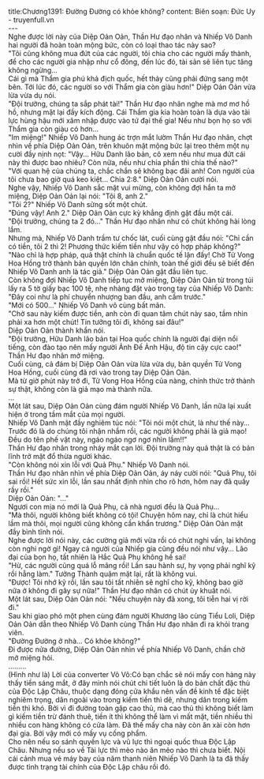 title:Chương1391: Đường Đường có khỏe không?
content:
Biên soạn: Đức Uy - truyenfull.vn<br>---<br>Nghe được lời này của Diệp Oản Oản, Thần Hư đạo nhân và Nhiếp Vô Danh hai người đã hoàn toàn mộng bức, còn có loại thao tác này sao?<br>"Tôi cũng không mua đứt của các người, tôi chia cho các người mấy thành, để cho các người gia nhập như cổ đông, đến lúc đó, tài sản sẽ liên tục tăng không ngừng...<br>Cái gì mà Thẩm gia phú khả địch quốc, hết thảy cũng phải đứng sang một bên. Tới lúc đó, các người so với Thẩm gia còn giàu hơn!" Diệp Oản Oản vừa lừa vừa dụ nói.<br>"Đội trưởng, chúng ta sắp phát tài!" Thần Hư đạo nhân nghe mà mơ mơ hồ hồ, nhưng mặt lại đầy kích động. Cái Thẩm gia kia hoàn toàn là dựa vào tài lực hùng hậu mới xâm nhập được vào tứ đại thế gia! Nếu như bọn họ so với Thẩm gia còn giàu có hơn...<br>"Im miệng!" Nhiếp Vô Danh hung ác trợn mắt lườm Thần Hư đạo nhân, chợt nhìn về phía Diệp Oản Oản, trên khuôn mặt mộng bức lại treo thêm một nụ cười đầy nịnh nọt: "Vậy... Hữu Danh lão bản, cô xem nếu như mua đứt cái này thì được bao nhiêu? Còn nữa, nếu như chia phần thì chia thế nào?"<br>"Với quan hệ của chúng ta, chắc chắn sẽ không bạc đãi anh! Con người của tôi chưa bao giờ quá keo kiệt... Chia 2:8." Diệp Oản Oản cười nói.<br>Nghe vậy, Nhiếp Vô Danh sắc mặt vui mừng, còn không đợi hắn ta mở miệng, Diệp Oản Oản lại nói: "Tôi 8, anh 2."<br>"Tôi 2?" Nhiếp Vô Danh sửng sốt một chút.<br>"Đúng vậy! Anh 2." Diệp Oản Oản cực kỳ khẳng định gật đầu một cái.<br>"Đội trưởng, chúng ta 2 đó..." Thần Hư đạo nhân như có chút không hài lòng lắm.<br>Nhưng mà, Nhiếp Vô Danh trầm tư chốc lát, cuối cùng gật đầu nói: "Chỉ cần có tiền, tôi 2 thì 2! Phương thức kiếm tiền như vậy có hợp pháp không?"<br>"Nào chỉ là hợp pháp, quả thật chính là chuẩn quốc tế lận đấy! Chờ Tử Vong Hoa Hồng trở thành bản quyền lớn chân chính, toàn thế giới đều sẽ biết đến Nhiếp Vô Danh anh là tác giả." Diệp Oản Oản gật đầu liên tục.<br>Còn không đợi Nhiếp Vô Danh tiếp tục mở miệng, Diệp Oản Oản từ trong túi lấy ra 5 tờ giấy bạc 100 tệ, nhẹ nhàng đặt vào trong tay của Nhiếp Vô Danh: "Đây coi như là phí chuyển nhượng ban đầu, anh cầm trước."<br>"Mới có 500..." Nhiếp Vô Danh vô cùng bất mãn.<br>"Chờ sau này kiếm được tiền, anh còn đi quan tâm chút này sao, tầm nhìn phải xa hơn một chút! Tin tưởng tôi đi, không sai đâu!"<br>Diệp Oản Oản thành khẩn nói.<br>"Đội trưởng, Hữu Danh lão bản tại Hoa quốc chính là người đại diện nổi tiếng, còn đào tạo nên mấy người Ảnh Đế Ảnh Hậu, độ tin cậy cực cao!" Thần Hư đạo nhân mở miệng.<br>Cuối cùng, cả đám bị Diệp Oản Oản vừa lừa vừa dụ, bản quyền Tử Vong Hoa Hồng, cuối cùng đã rơi vào trong tay Diệp Oản Oản.<br>Mà từ giờ phút này trở đi, Tử Vong Hoa Hồng của nàng, chính thức trở thành sự thật, không còn là giả mạo mà thành nữa.<br>...<br>Một lát sau, Diệp Oản Oản cùng đám người Nhiếp Vô Danh, lần nữa lại xuất hiện ở trong tầm mắt của mọi người.<br>Nhiếp Vô Danh mặt đầy nghiêm túc nói: "Tôi nói một chút, là như thế này… Trước đó là do chúng tôi nhận nhầm rồi, các người không phải là giả mạo! Đều do tên phế vật này, ngáo ngáo ngơ ngơ nhìn lầm!!"<br>Thần Hư đạo nhân trong nháy mắt cạn lời. Đội trưởng này quả thật là có bản lĩnh trở mặt đổ thừa người khác.<br>"Còn không nói xin lỗi với Quả Phụ." Nhiếp Vô Danh nói.<br>Thần Hư đạo nhân nhìn về phía Diệp Oản Oản, áy náy cười nói: "Quả Phụ, tôi sai rồi! Hết sức xin lỗi, lần sau nhất định nhìn cho rõ hơn, hôm nay đã quấy rầy rồi."<br>Diệp Oản Oản: "..."<br>Ngươi con mịa nó mới là Quả Phụ, cả nhà ngươi đều là Quả Phụ...<br>"Mà thôi, người không biết không có tội! Chuyện hôm nay, chỉ là chút hiểu lầm mà thôi, mọi người cũng không cần khẩn trương." Diệp Oản Oản mặt đầy bình tĩnh nói.<br>Nghe được lời nói này, các cường giả mới vừa rồi có chút nghi vấn, lại không còn nghi ngờ gì! Ngay cả người của Nhiếp gia cũng đều nói như vậy... Lão đại của bọn họ, tất nhiên là Hắc Quả Phụ không hề sai!<br>"Hừ, các người cũng quá lỗ mãng rồi! Lần sau hành sự, hy vọng phải nghĩ kỹ rồi hẵng làm." Tưởng Thành quặm mặt lại, rất là không vui.<br>"Được! Tôi nhớ kỹ rồi, lần sau tôi tất nhiên sẽ nghĩ cho kỹ, không bao giờ nữa ở không đi gây sự nữa!" Thần Hư đạo nhân có chút ủy khuất nói.<br>Một lát sau, Diệp Oản Oản nói: "Nếu chuyện này đã xong, tôi tiễn hai vị rời đi."<br>Sau khi giao phó một phen cùng đám người Khương lão cùng Tiểu Loli, Diệp Oản Oản dẫn theo Nhiếp Vô Danh cùng Thần Hư đạo nhân đi ra khỏi trang viên.<br>"Đường Đường ở nhà... Có khỏe không?"<br>Đi được nửa đường, Diệp Oản Oản nhìn về phía Nhiếp Vô Danh, chần chờ mở miệng hỏi.<br>………<br>(Hình như là) Lời của converter Vô Vô:Có bạn chắc sẽ nói mấy con hàng này thấy tiền sáng mắt, ở đây mình nói chút chi tiết luôn là do bản chất đặc thù của Độc Lập Châu, thuộc dạng đóng cửa khẩu nên vấn đề kinh tế đặc biệt nghiêm trọng, dân ngoài vào trong kiếm tiền thì dê, nhưng dân trong kiếm tiền thì khó. Bởi vì đi đường toàn gặp cao thủ, mà cao thủ thì không biết làm gì kiếm tiền trừ đánh thuê, tiền ít thì không thể làm vì mất mặt, tiền nhiều thì nhiều con hàng không có cửa làm. Đã thế mấy cha này còn ăn xài còn hơn đại gia. Bởi vậy mới có mấy vụ cống phẩm.<br>Cho nên nếu so sánh quyền lực và vũ lực thì ngoại quốc thua Độc Lập Châu. Nhưng nếu so về Tài lực thì mèo nào ăn mẻo nào thì chưa biết. Nội cái cảnh mua vé máy bay của năm thanh niên Nhiếp Vô Danh là ta đã thấy được tình trạng tài chính của Độc Lập châu rồi đó.